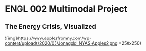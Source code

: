 
# ENGL 002 Multimodal Project
## The Energy Crisis, Visualized


![img](https://www.applesfromny.com/wp-content/uploads/2020/05/Jonagold_NYAS-Apples2.png =250x250)


